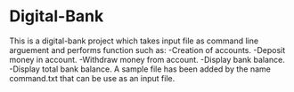 # Digital-Bank
This is a digital-bank project which takes input file as command line arguement and performs function such as: 
-Creation of accounts.
-Deposit money in account.
-Withdraw money from account. 
-Display bank balance.
-Display total bank balance.
A sample file has been added by the name command.txt that can be use as an input file.
